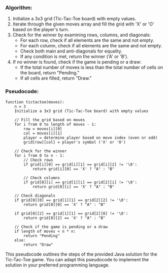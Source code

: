 ### Algorithm:

1. Initialize a 3x3 grid (Tic-Tac-Toe board) with empty values.
2. Iterate through the given moves array and fill the grid with 'X' or 'O' based on the player's turn.
3. Check for the winner by examining rows, columns, and diagonals:
   - For each row, check if all elements are the same and not empty.
   - For each column, check if all elements are the same and not empty.
   - Check both main and anti-diagonals for equality.
   - If any condition is met, return the winner ('A' or 'B').
4. If no winner is found, check if the game is pending or a draw:
   - If the total number of moves is less than the total number of cells on the board, return "Pending."
   - If all cells are filled, return "Draw."

### Pseudocode:

```plaintext
function tictactoe(moves):
    n = 3
    Initialize a 3x3 grid (Tic-Tac-Toe board) with empty values

    // Fill the grid based on moves
    for i from 0 to length of moves - 1:
        row = moves[i][0]
        col = moves[i][1]
        player = determine player based on move index (even or odd)
        grid[row][col] = player's symbol ('X' or 'O')

    // Check for the winner
    for i from 0 to n - 1:
        // Check rows
        if grid[i][0] == grid[i][1] == grid[i][2] != '\0':
            return grid[i][0] == 'X' ? "A" : "B"

        // Check columns
        if grid[0][i] == grid[1][i] == grid[2][i] != '\0':
            return grid[0][i] == 'X' ? "A" : "B"

    // Check diagonals
    if grid[0][0] == grid[1][1] == grid[2][2] != '\0':
        return grid[0][0] == 'X' ? "A" : "B"

    if grid[0][2] == grid[1][1] == grid[2][0] != '\0':
        return grid[0][2] == 'X' ? "A" : "B"

    // Check if the game is pending or a draw
    if length of moves < n * n:
        return "Pending"
    else:
        return "Draw"
```

This pseudocode outlines the steps of the provided Java solution for the Tic-Tac-Toe game. You can adapt this pseudocode to implement the solution in your preferred programming language.

